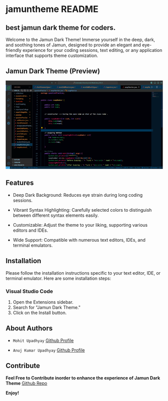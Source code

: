 # jamuntheme  README

## best jamun dark theme for coders.

Welcome to the Jamun Dark Theme! Immerse yourself in the deep, dark, and soothing tones of Jamun, designed to provide an elegant and eye-friendly experience for your coding sessions, text editing, or any application interface that supports theme customization.

## Jamun Dark Theme (Preview)

![Dark Jamun Theme Preview](images/jamunDarkTheme.png)


## Features

* Deep Dark Background: Reduces eye strain during long coding sessions.

* Vibrant Syntax Highlighting: Carefully selected colors to distinguish between different syntax elements easily.

* Customizable: Adjust the theme to your liking, supporting various editors and IDEs.

* Wide Support: Compatible with numerous text editors, IDEs, and terminal emulators.


## Installation

Please follow the installation instructions specific to your text editor, IDE, or terminal emulator. Here are some installation steps:


### Visual Studio Code

1. Open the Extensions sidebar.
2. Search for "Jamun Dark Theme."
3. Click on the Install button.



## About Authors

* `Mohit Upadhyay` [Github Profile](https://github.com/Mohit5Upadhyay)

* `Anuj Kumar Upadhyay` [Github Profile](https://github.com/anuj123upadhyay)


## Contribute



**Feel Free to Contribute inorder to enhance the experience of Jamun Dark Theme**
[Github Repo](http://code.visualstudio.com/docs/languages/markdown)


**Enjoy!**
